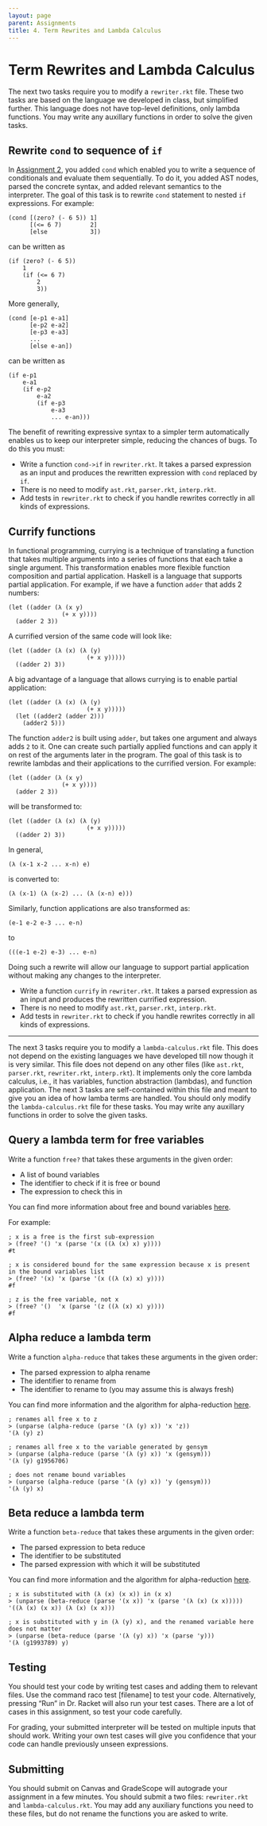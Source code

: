 ```yaml
---
layout: page
parent: Assignments
title: 4. Term Rewrites and Lambda Calculus
---
```


# Term Rewrites and Lambda Calculus

The next two tasks require you to modify a `rewriter.rkt` file. These two tasks are based on the language we developed in class, but simplified further. This language does not have top-level definitions, only lambda functions. You may write any auxillary functions in order to solve the given tasks.

## Rewrite `cond` to sequence of `if`

In [Assignment 2]({{site.baseurl}}/assignments/2-moreprim-cond/), you added `cond` which enabled you to write a sequence of conditionals and evaluate them sequentially. To do it, you added AST nodes, parsed the concrete syntax, and added relevant semantics to the interpreter. The goal of this task is to rewrite `cond` statement to nested `if` expressions. For example:

```racket
(cond [(zero? (- 6 5)) 1]
      [(<= 6 7)        2]
      [else            3])
```

can be written as

```racket
(if (zero? (- 6 5))
    1
    (if (<= 6 7)
        2
        3))
```

More generally,

```racket
(cond [e-p1 e-a1]
      [e-p2 e-a2]
      [e-p3 e-a3]
      ...
      [else e-an])
```

can be written as

```racket
(if e-p1
    e-a1
    (if e-p2
        e-a2
        (if e-p3
            e-a3
            ... e-an)))
```

The benefit of rewriting expressive syntax to a simpler term automatically enables us to keep our interpreter simple, reducing the chances of bugs. To do this you must:

* Write a function `cond->if` in `rewriter.rkt`. It takes a parsed expression as an input and produces the rewritten expression with `cond` replaced by `if`.
* There is no need to modify `ast.rkt`, `parser.rkt`, `interp.rkt`.
* Add tests in `rewriter.rkt` to check if you handle rewrites correctly in all kinds of expressions.

## Currify functions

In functional programming, currying is a technique of translating a function that takes multiple arguments into a series of functions that each take a single argument. This transformation enables more flexible function composition and partial application. Haskell is a language that supports partial application. For example, if we have a function `adder` that adds 2 numbers:

```racket
(let ((adder (λ (x y)
               (+ x y))))
  (adder 2 3))
```

A currified version of the same code will look like:

```racket
(let ((adder (λ (x) (λ (y)
                      (+ x y)))))
  ((adder 2) 3))
```

A big advantage of a language that allows currying is to enable partial application:

```racket
(let ((adder (λ (x) (λ (y)
                      (+ x y)))))
  (let ((adder2 (adder 2)))
    (adder2 5)))
```

The function `adder2` is built using `adder`, but takes one argument and always adds `2` to it. One can create such partially applied functions and can apply it on rest of the arguments later in the program. The goal of this task is to rewrite lambdas and their applications to the currified version. For example:

```racket
(let ((adder (λ (x y)
               (+ x y))))
  (adder 2 3))
```

will be transformed to:

```racket
(let ((adder (λ (x) (λ (y)
                      (+ x y)))))
  ((adder 2) 3))
```

In general,

```racket
(λ (x-1 x-2 ... x-n) e)
```

is converted to:

```racket
(λ (x-1) (λ (x-2) ... (λ (x-n) e)))
```

Similarly, function applications are also transformed as:

```racket
(e-1 e-2 e-3 ... e-n)
```

to 

```racket
(((e-1 e-2) e-3) ... e-n)
```

Doing such a rewrite will allow our language to support partial application without making any changes to the interpreter.

* Write a function `currify` in `rewriter.rkt`. It takes a parsed expression as an input and produces the rewritten currified expression.
* There is no need to modify `ast.rkt`, `parser.rkt`, `interp.rkt`.
* Add tests in `rewriter.rkt` to check if you handle rewrites correctly in all kinds of expressions.

---

The next 3 tasks require you to modify a `lambda-calculus.rkt` file. This does not depend on the existing languages we have developed till now though it is very similar. This file does not depend on any other files (like `ast.rkt`, `parser.rkt`, `rewriter.rkt`, `interp.rkt`). It implements only the core lambda calculus, i.e., it has variables, function abstraction (lambdas), and function application. The next 3 tasks are self-contained within this file and meant to give you an idea of how lamba terms are handled. You should only modify the `lambda-calculus.rkt` file for these tasks. You may write any auxillary functions in order to solve the given tasks.

## Query a lambda term for free variables

Write a function `free?` that takes these arguments in the given order:

* A list of bound variables
* The identifier to check if it is free or bound
* The expression to check this in

You can find more information about free and bound variables [here]({{site.baseurl}}/notes/11-lambda-calculus/#free-and-bound-variables).

For example:

```racket
; x is a free is the first sub-expression
> (free? '() 'x (parse '(x ((λ (x) x) y))))
#t

; x is considered bound for the same expression because x is present in the bound variables list
> (free? '(x) 'x (parse '(x ((λ (x) x) y))))
#f

; z is the free variable, not x
> (free? '()  'x (parse '(z ((λ (x) x) y))))
#f
```

## Alpha reduce a lambda term

Write a function `alpha-reduce` that takes these arguments in the given order:

* The parsed expression to alpha rename
* The identifier to rename from
* The identifier to rename to (you may assume this is always fresh)

You can find more information and the algorithm for alpha-reduction [here]({{site.baseurl}}/notes/11-lambda-calculus/#alpha-reductions).

```racket
; renames all free x to z
> (unparse (alpha-reduce (parse '(λ (y) x)) 'x 'z))
'(λ (y) z)

; renames all free x to the variable generated by gensym
> (unparse (alpha-reduce (parse '(λ (y) x)) 'x (gensym)))
'(λ (y) g1956706)

; does not rename bound variables
> (unparse (alpha-reduce (parse '(λ (y) x)) 'y (gensym)))
'(λ (y) x)
```

## Beta reduce a lambda term

Write a function `beta-reduce` that takes these arguments in the given order:

* The parsed expression to beta reduce
* The identifier to be substituted
* The parsed expression with which it will be substituted

You can find more information and the algorithm for alpha-reduction [here]({{site.baseurl}}/notes/11-lambda-calculus/#beta-reductions).

```racket
; x is substituted with (λ (x) (x x)) in (x x)
> (unparse (beta-reduce (parse '(x x)) 'x (parse '(λ (x) (x x)))))
'((λ (x) (x x)) (λ (x) (x x)))

; x is substituted with y in (λ (y) x), and the renamed variable here does not matter
> (unparse (beta-reduce (parse '(λ (y) x)) 'x (parse 'y)))
'(λ (g1993789) y)
```

## Testing

You should test your code by writing test cases and adding them to relevant files. Use the command raco test [filename] to test your code. Alternatively, pressing “Run” in Dr. Racket will also run your test cases. There are a lot of cases in this assignment, so test your code carefully.

For grading, your submitted interpreter will be tested on multiple inputs that should work. Writing your own test cases will give you confidence that your code can handle previously unseen expressions.

## Submitting

You should submit on Canvas and GradeScope will autograde your assignment in a few minutes. You should submit a two files: `rewriter.rkt` and `lambda-calculus.rkt`. You may add any auxiliary functions you need to these files, but do not rename the functions you are asked to write.
